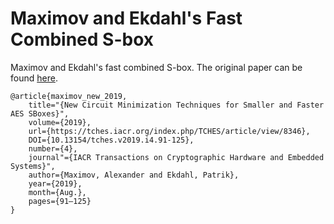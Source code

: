 # Maximov and Ekdahl's Fast Combined S-box

Maximov and Ekdahl's fast combined S-box. The original paper can be found [here](https://doi.org/10.13154/tches.v2019.i4.91-125).

```
@article{maximov_new_2019,
    title="{New Circuit Minimization Techniques for Smaller and Faster AES SBoxes}",
    volume={2019},
    url={https://tches.iacr.org/index.php/TCHES/article/view/8346},
    DOI={10.13154/tches.v2019.i4.91-125},
    number={4},
    journal"={IACR Transactions on Cryptographic Hardware and Embedded Systems}",
    author={Maximov, Alexander and Ekdahl, Patrik},
    year={2019},
    month={Aug.},
    pages={91–125}
}
```
